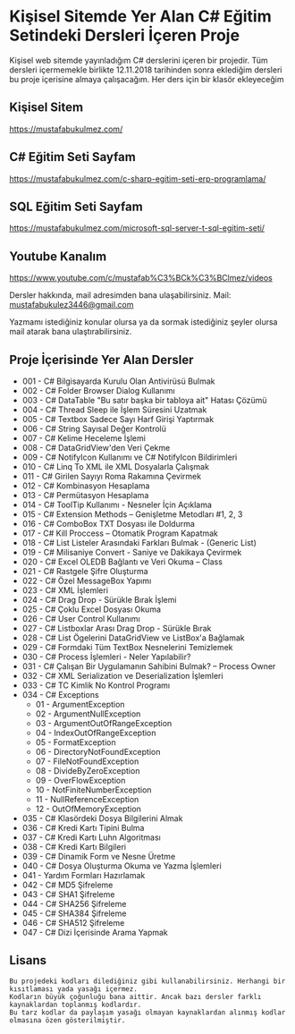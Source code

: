 # Kişisel Sitemde Yer Alan C# Eğitim Setindeki Dersleri İçeren Proje
Kişisel web sitemde yayınladığım C# derslerini içeren bir projedir. 
Tüm dersleri içermemekle birlikte 12.11.2018 tarihinden sonra eklediğim dersleri bu proje içerisine almaya çalışacağım. 
Her ders için bir klasör ekleyeceğim

## Kişisel Sitem 
https://mustafabukulmez.com/
## C# Eğitim Seti Sayfam 
https://mustafabukulmez.com/c-sharp-egitim-seti-erp-programlama/
## SQL Eğitim Seti Sayfam 
https://mustafabukulmez.com/microsoft-sql-server-t-sql-egitim-seti/
## Youtube Kanalım
https://www.youtube.com/c/mustafab%C3%BCk%C3%BClmez/videos


Dersler hakkında, mail adresimden bana ulaşabilirsiniz. 
Mail: mustafabukulez3446@gmail.com

Yazmamı istediğiniz konular olursa ya da sormak istediğiniz şeyler olursa mail atarak bana ulaştırabilirsiniz.

## Proje İçerisinde Yer Alan Dersler
* 001 - C# Bilgisayarda Kurulu Olan Antivirüsü Bulmak
* 002 - C# Folder Browser Dialog Kullanımı 
* 003 - C# DataTable "Bu satır başka bir tabloya ait" Hatası Çözümü
* 004 - C# Thread Sleep ile İşlem Süresini Uzatmak
* 005 - C# Textbox Sadece Sayı Harf Girişi Yaptırmak
* 006 - C# String Sayısal Değer Kontrolü
* 007 - C# Kelime Heceleme İşlemi
* 008 - C# DataGridView'den Veri Çekme
* 009 - C# NotifyIcon Kullanımı ve C# NotifyIcon Bildirimleri
* 010 - C# Linq To XML ile XML Dosyalarla Çalışmak
* 011 - C# Girilen Sayıyı Roma Rakamına Çevirmek
* 012 - C# Kombinasyon Hesaplama
* 013 - C# Permütasyon Hesaplama
* 014 - C# ToolTip Kullanımı - Nesneler İçin Açıklama
* 015 - C# Extension Methods – Genişletme Metodları #1, 2, 3
* 016 - C# ComboBox TXT Dosyası ile Doldurma
* 017 - C# Kill Proccess – Otomatik Program Kapatmak
* 018 - C# List<T> Listeler Arasındaki Farkları Bulmak - (Generic List)
* 019 - C# Milisaniye Convert - Saniye ve Dakikaya Çevirmek
* 020 - C# Excel OLEDB Bağlantı ve Veri Okuma – Class
* 021 - C# Rastgele Şifre Oluşturma
* 022 - C# Özel MessageBox Yapımı
* 023 - C#  XML İşlemleri
* 024 - C# Drag Drop - Sürükle Bırak İşlemi
* 025 - C# Çoklu Excel Dosyası Okuma
* 026 - C# User Control Kullanımı
* 027 - C# Listboxlar Arası Drag Drop - Sürükle Bırak
* 028 - C# List Ögelerini DataGridView ve ListBox'a Bağlamak
* 029 - C# Formdaki Tüm TextBox Nesnelerini Temizlemek
* 030 - C# Process İşlemleri - Neler Yapılabilir?
* 031 - C# Çalışan Bir Uygulamanın Sahibini Bulmak? – Process Owner
* 032 - C# XML Serialization ve Deserialization İşlemleri
* 033 - C# TC Kimlik No Kontrol Programı   
* 034 - C# Exceptions
    * 01 - ArgumentException
    * 02 - ArgumentNullException
    * 03 - ArgumentOutOfRangeException 
    * 04 - IndexOutOfRangeException
    * 05 - FormatException
    * 06 - DirectoryNotFoundException 
    * 07 - FileNotFoundException 
    * 08 - DivideByZeroException 
    * 09 - OverFlowException
    * 10 - NotFiniteNumberException 
    * 11 - NullReferenceException 
    * 12 - OutOfMemoryException 
* 035 - C# Klasördeki Dosya Bilgilerini Almak
* 036 - C# Kredi Kartı Tipini Bulma
* 037 - C# Kredi Kartı Luhn Algoritması
* 038 - C# Kredi Kartı Bilgileri   
* 039 - C# Dinamik Form ve Nesne Üretme   
* 040 - C# Dosya Oluşturma Okuma ve Yazma İşlemleri   
* 041 - Yardım Formları Hazırlamak
* 042 - C# MD5 Şifreleme
* 043 - C# SHA1 Şifreleme
* 044 - C# SHA256 Şifreleme
* 045 - C# SHA384 Şifreleme   
* 046 - C# SHA512 Şifreleme      
* 047 - C# Dizi İçerisinde Arama Yapmak      
   
 


## Lisans

    Bu projedeki kodları dilediğiniz gibi kullanabilirsiniz. Herhangi bir kısıtlaması yada yasağı içermez. 
    Kodların büyük çoğunluğu bana aittir. Ancak bazı dersler farklı kaynaklardan toplanmış kodlardır. 
    Bu tarz kodlar da paylaşım yasağı olmayan kaynaklardan alınmış kodlar olmasına özen gösterilmiştir.
